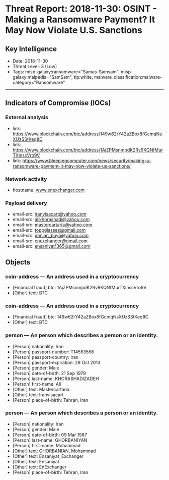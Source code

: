 # Threat Report: 2018-11-30: OSINT - Making a Ransomware Payment? It May Now Violate U.S. Sanctions


## Key Intelligence
* Date: 2018-11-30
* Threat Level: 3 (Low)
* Tags: misp-galaxy:ransomware="Samas-Samsam", misp-galaxy:malpedia="SamSam", tlp:white, malware_classification:malware-category="Ransomware"

---

## Indicators of Compromise (IOCs)
### External analysis
* link: https://www.blockchain.com/btc/address/149w62rY42aZBox8fGcmqNsXUzSStKeq8C
* link: https://www.blockchain.com/btc/address/1AjZPMsnmpdK2Rv9KQNfMurTXinscVro9V
* link: https://www.bleepingcomputer.com/news/security/making-a-ransomware-payment-it-may-now-violate-us-sanctions/

### Network activity
* hostname: www.enexchanger.com

### Payload delivery
* email-src: iranvisacart@yahoo.com
* email-src: alikhorashadi@yahoo.com
* email-src: mastercartaria@yahoo.com
* email-src: toppglasses@gmail.com
* email-src: iranian_boy5@yahoo.com
* email-src: enexchanger@gmail.com
* email-src: ensaniyat1365@gmail.com

## Objects
### coin-address — An address used in a cryptocurrency
* [Financial fraud] btc: 1AjZPMsnmpdK2Rv9KQNfMurTXinscVro9V
* [Other] text: BTC

### coin-address — An address used in a cryptocurrency
* [Financial fraud] btc: 149w62rY42aZBox8fGcmqNsXUzSStKeq8C
* [Other] text: BTC

### person — An person which describes a person or an identity.
* [Person] nationality: Iran
* [Person] passport-number: T14553558
* [Person] passport-country: Iran
* [Person] passport-expiration: 29 Oct 2013
* [Person] gender: Male
* [Person] date-of-birth: 21 Sep 1979
* [Person] last-name: KHORASHADIZADEH
* [Person] first-name: Ali
* [Other] text: Mastercartaria
* [Other] text: Iranvisacart
* [Person] place-of-birth: Tehran, Iran

### person — An person which describes a person or an identity.
* [Person] nationality: Iran
* [Person] gender: Male
* [Person] date-of-birth: 09 Mar 1987
* [Person] last-name: GHORBANIYAN
* [Person] first-name: Mohammad
* [Other] text: GHORBANIAN, Mohammad
* [Other] text: Ensaniyat_Exchanger
* [Other] text: Ensaniyat
* [Other] text: EnExchanger
* [Person] place-of-birth: Tehran, Iran
